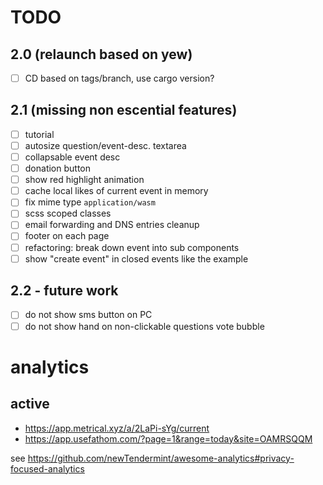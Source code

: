 # TODO

## 2.0 (relaunch based on yew)

- [ ] CD based on tags/branch, use cargo version?

## 2.1 (missing non escential features)

- [ ] tutorial
- [ ] autosize question/event-desc. textarea
- [ ] collapsable event desc
- [ ] donation button
- [ ] show red highlight animation
- [ ] cache local likes of current event in memory
- [ ] fix mime type `application/wasm`
- [ ] scss scoped classes
- [ ] email forwarding and DNS entries cleanup
- [ ] footer on each page
- [ ] refactoring: break down event into sub components
- [ ] show "create event" in closed events like the example

## 2.2 - future work

- [ ] do not show sms button on PC
- [ ] do not show hand on non-clickable questions vote bubble

# analytics

## active
* https://app.metrical.xyz/a/2LaPi-sYg/current
* https://app.usefathom.com/?page=1&range=today&site=OAMRSQQM

see https://github.com/newTendermint/awesome-analytics#privacy-focused-analytics